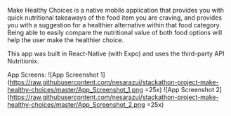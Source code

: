 
Make Healthy Choices is a native mobile application that provides you with quick nutritional takeaways of the food item you are craving, and provides you with a suggestion for a healthier alternative within that food category. Being able to easily compare the nutritional value of both food options will help the user make the healthier choice.

This app was built in React-Native (with Expo) and uses the third-party API Nutritionix.

App Screens:
![App Screenshot 1](https://raw.githubusercontent.com/nesarazui/stackathon-project-make-healthy-choices/master/App_Screenshot_1.png =25x)
![App Screenshot 2](https://raw.githubusercontent.com/nesarazui/stackathon-project-make-healthy-choices/master/App_Screenshot_2.png =25x)
